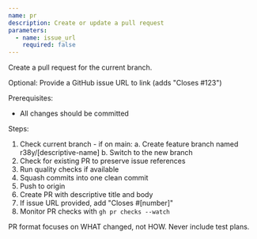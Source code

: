 ```yaml
---
name: pr
description: Create or update a pull request
parameters:
  - name: issue_url
    required: false
---
```


Create a pull request for the current branch.

Optional: Provide a GitHub issue URL to link (adds "Closes #123")

Prerequisites:
- All changes should be committed

Steps:
1. Check current branch - if on main:
   a. Create feature branch named r38y/[descriptive-name]
   b. Switch to the new branch
2. Check for existing PR to preserve issue references
3. Run quality checks if available
4. Squash commits into one clean commit
5. Push to origin
6. Create PR with descriptive title and body
7. If issue URL provided, add "Closes #[number]"
8. Monitor PR checks with `gh pr checks --watch`

PR format focuses on WHAT changed, not HOW.
Never include test plans.